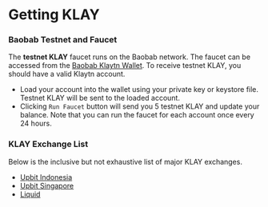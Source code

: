# Getting KLAY <a id="getting-klay"></a>

### Baobab Testnet and Faucet <a id="baobab-testnet-and-faucet"></a>

The **testnet KLAY** faucet runs on the Baobab network. The faucet can be accessed from the [Baobab Klaytn Wallet](https://baobab.wallet.klaytn.com). To receive testnet KLAY, you should have a valid Klaytn account.

* Load your account into the wallet using your private key or keystore file. Testnet KLAY will be sent to the loaded account. 
* Clicking `Run Faucet` button will send you 5 testnet KLAY and update your balance. Note that you can run the faucet for each account once every 24 hours.

### KLAY Exchange List <a id="klay-exchange-list"></a>

Below is the inclusive but not exhaustive list of major KLAY exchanges.

- [Upbit Indonesia](https://id.upbit.com/exchange?code=CRIX.UPBIT.IDR-KLAY)
- [Upbit Singapore](https://sg.upbit.com/exchange?code=CRIX.UPBIT.BTC-KLAY)
- [Liquid](https://app.liquid.com/exchange/KLAYBTC)


